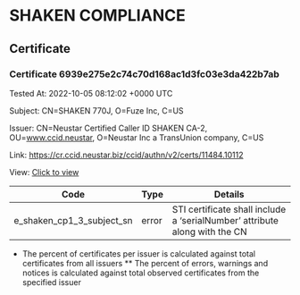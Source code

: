 # SHAKEN COMPLIANCE
## Certificate

### Certificate 6939e275e2c74c70d168ac1d3fc03e3da422b7ab
Tested At: 2022-10-05 08:12:02 +0000 UTC

Subject: CN=SHAKEN 770J, O=Fuze Inc, C=US

Issuer: CN=Neustar Certified Caller ID SHAKEN CA-2, OU=www.ccid.neustar, O=Neustar Inc a TransUnion company, C=US

Link: https://cr.ccid.neustar.biz/ccid/authn/v2/certs/11484.10112

View: [Click to view](https://understandingwebpki.com/?cert=MIIC%2FTCCAqKgAwIBAgIUZQf%2FLtmXHoK%2Bq5HAdf51SxhIDdgwCgYIKoZIzj0EAwIwgYUxCzAJBgNVBAYTAlVTMSkwJwYDVQQKDCBOZXVzdGFyIEluYyBhIFRyYW5zVW5pb24gY29tcGFueTEZMBcGA1UECwwQd3d3LmNjaWQubmV1c3RhcjEwMC4GA1UEAwwnTmV1c3RhciBDZXJ0aWZpZWQgQ2FsbGVyIElEIFNIQUtFTiBDQS0yMB4XDTIyMDkyMDE4MTAzNFoXDTIzMDkyMDE4MTAzNFowNjELMAkGA1UEBhMCVVMxETAPBgNVBAoMCEZ1emUgSW5jMRQwEgYDVQQDDAtTSEFLRU4gNzcwSjBZMBMGByqGSM49AgEGCCqGSM49AwEHA0IABEtP3Q986V%2FBm5QNxM7iDvn4DED2EkTNdbP1hKG8chIVk0DXmYQYDC%2FPhAQ4uPyLkdQKn68AAw%2FOXrEXE3WnhY2jggE8MIIBODAWBggrBgEFBQcBGgQKMAigBhYENzcwSjAMBgNVHRMBAf8EAjAAMB8GA1UdIwQYMBaAFEaPn4G0VJFUYb2eurls3oK0HbQFMBcGA1UdIAQQMA4wDAYKYIZIAYb%2FCQEBAzCBpgYDVR0fBIGeMIGbMIGYoDqgOIY2aHR0cHM6Ly9hdXRoZW50aWNhdGUtYXBpLmljb25lY3Rpdi5jb20vZG93bmxvYWQvdjEvY3JsolqkWDBWMRQwEgYDVQQHDAtCcmlkZ2V3YXRlcjELMAkGA1UECAwCTkoxEzARBgNVBAMMClNUSS1QQSBDUkwxCzAJBgNVBAYTAlVTMQ8wDQYDVQQKDAZTVEktUEEwHQYDVR0OBBYEFDiO647haSO%2F58m3ksjRXcFP0fCGMA4GA1UdDwEB%2FwQEAwIHgDAKBggqhkjOPQQDAgNJADBGAiEAl2Ih4RX36bKg9QKtPB6NbYFUXe7QAC0oirX267mX72gCIQDd126lcBn4YWDwKgUQrZ27i81mUBh99axZIFZ4Wd8utA%3D%3D)


| Code | Type | Details |
|------|------|---------|
| e_shaken_cp1_3_subject_sn | error | STI certificate shall include a ‘serialNumber’ attribute along with the CN |

* The percent of certificates per issuer is calculated against total certificates from all issuers
** The percent of errors, warnings and notices is calculated against total observed certificates from the specified issuer
